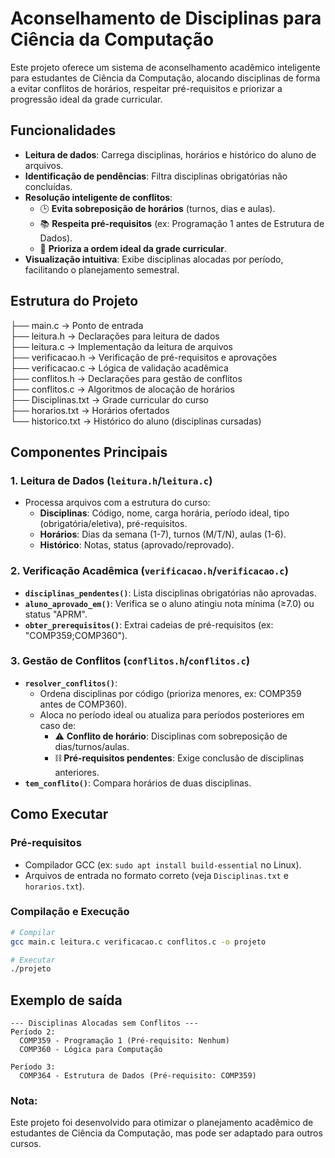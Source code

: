 # Aconselhamento de Disciplinas para Ciência da Computação

Este projeto oferece um sistema de aconselhamento acadêmico inteligente para estudantes de Ciência da Computação, alocando disciplinas de forma a evitar conflitos de horários, respeitar pré-requisitos e priorizar a progressão ideal da grade curricular.

## Funcionalidades
- **Leitura de dados**: Carrega disciplinas, horários e histórico do aluno de arquivos.
- **Identificação de pendências**: Filtra disciplinas obrigatórias não concluídas.
- **Resolução inteligente de conflitos**:
  - 🕒 **Evita sobreposição de horários** (turnos, dias e aulas).
  - 📚 **Respeita pré-requisitos** (ex: Programação 1 antes de Estrutura de Dados).
  - 🎯 **Prioriza a ordem ideal da grade curricular**.
- **Visualização intuitiva**: Exibe disciplinas alocadas por período, facilitando o planejamento semestral.

## Estrutura do Projeto
├── main.c -> Ponto de entrada <br>
├── leitura.h -> Declarações para leitura de dados <br>
├── leitura.c -> Implementação da leitura de arquivos <br>
├── verificacao.h -> Verificação de pré-requisitos e aprovações <br>
├── verificacao.c -> Lógica de validação acadêmica <br>
├── conflitos.h -> Declarações para gestão de conflitos <br>
├── conflitos.c -> Algoritmos de alocação de horários <br>
├── Disciplinas.txt -> Grade curricular do curso <br>
├── horarios.txt -> Horários ofertados <br>
└── historico.txt -> Histórico do aluno (disciplinas cursadas) <br>

## Componentes Principais

### 1. **Leitura de Dados (`leitura.h`/`leitura.c`)**
- Processa arquivos com a estrutura do curso:
  - **Disciplinas**: Código, nome, carga horária, período ideal, tipo (obrigatória/eletiva), pré-requisitos.
  - **Horários**: Dias da semana (1-7), turnos (M/T/N), aulas (1-6).
  - **Histórico**: Notas, status (aprovado/reprovado).

### 2. **Verificação Acadêmica (`verificacao.h`/`verificacao.c`)**
- **`disciplinas_pendentes()`**: Lista disciplinas obrigatórias não aprovadas.
- **`aluno_aprovado_em()`**: Verifica se o aluno atingiu nota mínima (≥7.0) ou status "APRM".
- **`obter_prerequisitos()`**: Extrai cadeias de pré-requisitos (ex: "COMP359;COMP360").

### 3. **Gestão de Conflitos (`conflitos.h`/`conflitos.c`)**
- **`resolver_conflitos()`**:
  - Ordena disciplinas por código (prioriza menores, ex: COMP359 antes de COMP360).
  - Aloca no período ideal ou atualiza para períodos posteriores em caso de:
    - ⚠️ **Conflito de horário**: Disciplinas com sobreposição de dias/turnos/aulas.
    - ⛓️ **Pré-requisitos pendentes**: Exige conclusão de disciplinas anteriores.
- **`tem_conflito()`**: Compara horários de duas disciplinas.

## Como Executar

### Pré-requisitos
- Compilador GCC (ex: `sudo apt install build-essential` no Linux).
- Arquivos de entrada no formato correto (veja `Disciplinas.txt` e `horarios.txt`).

### Compilação e Execução
```bash
# Compilar
gcc main.c leitura.c verificacao.c conflitos.c -o projeto

# Executar
./projeto
```

## Exemplo de saída
```
--- Disciplinas Alocadas sem Conflitos ---
Período 2:
  COMP359 - Programação 1 (Pré-requisito: Nenhum)
  COMP360 - Lógica para Computação

Período 3:
  COMP364 - Estrutura de Dados (Pré-requisito: COMP359)
```

### Nota: 
Este projeto foi desenvolvido para otimizar o planejamento acadêmico de estudantes de Ciência da Computação, mas pode ser adaptado para outros cursos.
